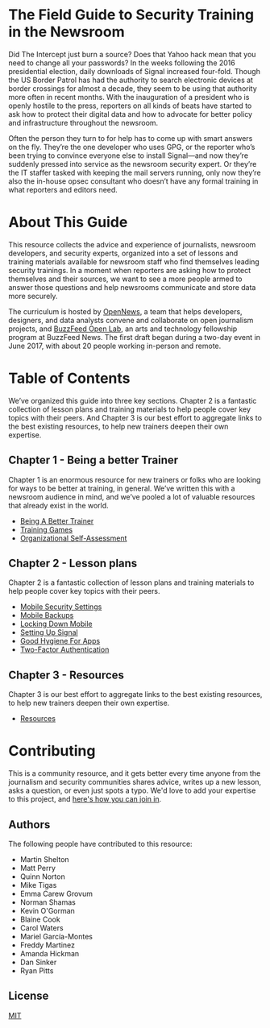 # The Field Guide to Security Training in the Newsroom

Did The Intercept just burn a source? Does that Yahoo hack mean that you need to change all your passwords?  In the weeks following the 2016 presidential election, daily downloads of Signal increased four-fold. Though the US Border Patrol has had the authority to search electronic devices at border crossings for almost a decade, they seem to be using that authority more often in recent months. With the inauguration of a president who is openly hostile to the press, reporters on all kinds of beats have started to ask how to protect their digital data and how to advocate for better policy and infrastructure throughout the newsroom.

Often the person they turn to for help has to come up with smart answers on the fly. They’re the one developer who uses GPG, or the reporter who’s been trying to convince everyone else to install Signal—and now they’re suddenly pressed into service as the newsroom security expert. Or they’re the IT staffer tasked with keeping the mail servers running, only now they’re also the in-house opsec consultant who doesn’t have any formal training in what reporters and editors need.

# About This Guide

This resource collects the advice and experience of journalists, newsroom developers, and security experts, organized into a set of lessons and training materials available for newsroom staff who find themselves leading security trainings. In a moment when reporters are asking how to protect themselves and their sources, we want to see a more people armed to answer those questions and help newsrooms communicate and store data more securely.

The curriculum is hosted by [OpenNews](https://opennews.org/), a team that helps developers, designers, and data analysts convene and collaborate on open journalism projects, and [BuzzFeed Open Lab](https://www.buzzfeed.com/openlab), an arts and technology fellowship program at BuzzFeed News. The first draft began during a two-day event in June 2017, with about 20 people working in-person and remote.

# Table of Contents

We’ve organized this guide into three key sections. Chapter 2 is a fantastic collection of lesson plans and training materials to help people cover key topics with their peers. And Chapter 3 is our best effort to aggregate links to the best existing resources, to help new trainers deepen their own expertise.

## Chapter 1 - Being a better Trainer
Chapter 1 is an enormous resource for new trainers or folks who are looking for ways to be better at training, in general. We’ve written this with a newsroom audience in mind, and we’ve pooled a lot of valuable resources that already exist in the world.  

* [Being A Better Trainer](Chapter01-01-BeingABetterTrainer)
* [Training Games](Chapter01-02-TrainingGames)
* [Organizational Self-Assessment](Chapter01-03-OrganizationalSelfAssessment)

## Chapter 2 - Lesson plans
Chapter 2 is a fantastic collection of lesson plans and training materials to help people cover key topics with their peers.  

* [Mobile Security Settings](Chapter02-01-Mobile-Security-Settings)
* [Mobile Backups](Chapter02-02-Mobile-Backups)
* [Locking Down Mobile](Chapter02-03-Locking-Down-Mobile)
* [Setting Up Signal](Chapter02-04-Setting-Up-Signal)
* [Good Hygiene For Apps](Chapter02-05-Good-Hygiene-For-Apps)
* [Two-Factor Authentication](Chapter02-07-Two-Factor-Authentication)


## Chapter 3 - Resources
Chapter 3 is our best effort to aggregate links to the best existing resources, to help new trainers deepen their own expertise.  

* [Resources](Chapter03-Resources)


# Contributing

This is a community resource, and it gets better every time anyone from the journalism and security communities shares advice, writes up a new lesson, asks a question, or even just spots a typo. We'd love to add your expertise to this project, and [here's how you can join in](contributing.md).

## Authors

The following people have contributed to this resource:

+ Martin Shelton
+ Matt Perry
+ Quinn Norton
+ Mike Tigas
+ Emma Carew Grovum
+ Norman Shamas
+ Kevin O'Gorman
+ Blaine Cook
+ Carol Waters
+ Mariel García-Montes
+ Freddy Martinez
+ Amanda Hickman
+ Dan Sinker
+ Ryan Pitts

## License

[MIT](https://github.com/OpenNewsLabs/newsroom-security-curricula/blob/master/LICENSE)
